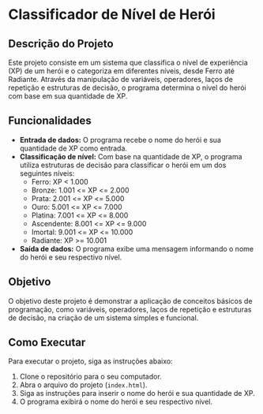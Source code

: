 # Classificador de Nível de Herói

## Descrição do Projeto

Este projeto consiste em um sistema que classifica o nível de experiência (XP) de um herói e o categoriza em diferentes níveis, desde Ferro até Radiante. Através da manipulação de variáveis, operadores, laços de repetição e estruturas de decisão, o programa determina o nível do herói com base em sua quantidade de XP.

## Funcionalidades

- **Entrada de dados:** O programa recebe o nome do herói e sua quantidade de XP como entrada.
- **Classificação de nível:** Com base na quantidade de XP, o programa utiliza estruturas de decisão para classificar o herói em um dos seguintes níveis:
  - Ferro: XP < 1.000
  - Bronze: 1.001 <= XP <= 2.000
  - Prata: 2.001 <= XP <= 5.000
  - Ouro: 5.001 <= XP <= 7.000
  - Platina: 7.001 <= XP <= 8.000
  - Ascendente: 8.001 <= XP <= 9.000
  - Imortal: 9.001 <= XP <= 10.000
  - Radiante: XP >= 10.001
- **Saída de dados:** O programa exibe uma mensagem informando o nome do herói e seu respectivo nível.

## Objetivo

O objetivo deste projeto é demonstrar a aplicação de conceitos básicos de programação, como variáveis, operadores, laços de repetição e estruturas de decisão, na criação de um sistema simples e funcional.

## Como Executar

Para executar o projeto, siga as instruções abaixo:

1.  Clone o repositório para o seu computador.
2.  Abra o arquivo do projeto (`index.html`).
3.  Siga as instruções para inserir o nome do herói e sua quantidade de XP.
4.  O programa exibirá o nome do herói e seu respectivo nível.
